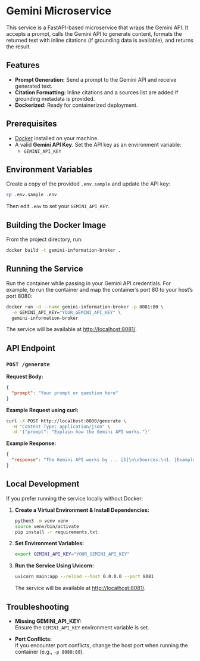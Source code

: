 # Gemini Microservice

This service is a FastAPI-based microservice that wraps the Gemini API. It accepts a prompt, calls the Gemini API to generate content, formats the returned text with inline citations (if grounding data is available), and returns the result.

## Features

- **Prompt Generation:** Send a prompt to the Gemini API and receive generated text.
- **Citation Formatting:** Inline citations and a sources list are added if grounding metadata is provided.
- **Dockerized:** Ready for containerized deployment.

## Prerequisites

- [Docker](https://docs.docker.com/get-docker/) installed on your machine.
- A valid **Gemini API Key**. Set the API key as an environment variable:
  - `GEMINI_API_KEY`

## Environment Variables

Create a copy of the provided `.env.sample` and update the API key:

```bash
cp .env.sample .env
```

Then edit `.env` to set your `GEMINI_API_KEY`.

## Building the Docker Image

From the project directory, run:

```bash
docker build -t gemini-information-broker .
```

## Running the Service

Run the container while passing in your Gemini API credentials. For example, to run the container and map the container’s port 80 to your host’s port 8080:

```bash
docker run -d --name gemini-information-broker -p 8081:80 \
  -e GEMINI_API_KEY="YOUR_GEMINI_API_KEY" \
  gemini-information-broker
```

The service will be available at [http://localhost:8081/](http://localhost:8081/).

## API Endpoint

### `POST /generate`

**Request Body:**

```json
{
  "prompt": "Your prompt or question here"
}
```

**Example Request using curl:**

```bash
curl -X POST http://localhost:8080/generate \
  -H "Content-Type: application/json" \
  -d '{"prompt": "Explain how the Gemini API works."}'
```

**Example Response:**

```json
{
  "response": "The Gemini API works by ... [1]\n\nSources:\n1. [Example Source](https://example.com)"
}
```

## Local Development

If you prefer running the service locally without Docker:

1. **Create a Virtual Environment & Install Dependencies:**

   ```bash
   python3 -m venv venv
   source venv/bin/activate
   pip install -r requirements.txt
   ```

2. **Set Environment Variables:**

   ```bash
   export GEMINI_API_KEY="YOUR_GEMINI_API_KEY"
   ```

3. **Run the Service Using Uvicorn:**

   ```bash
   uvicorn main:app --reload --host 0.0.0.0 --port 8081
   ```

   The service will be available at [http://localhost:8081/](http://localhost:8081/).

## Troubleshooting

- **Missing GEMINI_API_KEY:**  
  Ensure the `GEMINI_API_KEY` environment variable is set.

- **Port Conflicts:**  
  If you encounter port conflicts, change the host port when running the container (e.g., `-p 8080:80`).
